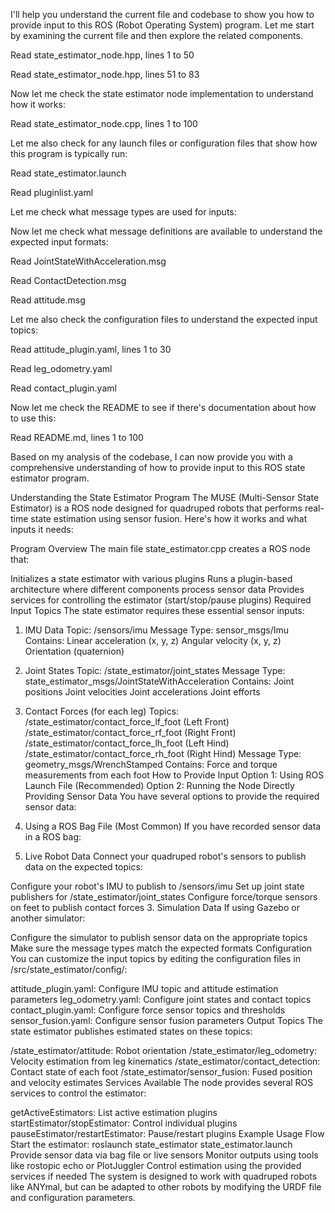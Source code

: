 I'll help you understand the current file and codebase to show you how to provide input to this ROS (Robot Operating System) program. Let me start by examining the current file and then explore the related components.

Read state_estimator_node.hpp, lines 1 to 50

Read state_estimator_node.hpp, lines 51 to 83

Now let me check the state estimator node implementation to understand how it works:

Read state_estimator_node.cpp, lines 1 to 100

Let me also check for any launch files or configuration files that show how this program is typically run:

Read state_estimator.launch

Read pluginlist.yaml

Let me check what message types are used for inputs:

Now let me check what message definitions are available to understand the expected input formats:

Read JointStateWithAcceleration.msg

Read ContactDetection.msg

Read attitude.msg

Let me also check the configuration files to understand the expected input topics:

Read attitude_plugin.yaml, lines 1 to 30

Read leg_odometry.yaml

Read contact_plugin.yaml

Now let me check the README to see if there's documentation about how to use this:

Read README.md, lines 1 to 100

Based on my analysis of the codebase, I can now provide you with a comprehensive understanding of how to provide input to this ROS state estimator program.

Understanding the State Estimator Program
The MUSE (Multi-Sensor State Estimator) is a ROS node designed for quadruped robots that performs real-time state estimation using sensor fusion. Here's how it works and what inputs it needs:

Program Overview
The main file state_estimator.cpp creates a ROS node that:

Initializes a state estimator with various plugins
Runs a plugin-based architecture where different components process sensor data
Provides services for controlling the estimator (start/stop/pause plugins)
Required Input Topics
The state estimator requires these essential sensor inputs:

1. IMU Data
Topic: /sensors/imu
Message Type: sensor_msgs/Imu
Contains:
Linear acceleration (x, y, z)
Angular velocity (x, y, z)
Orientation (quaternion)
2. Joint States
Topic: /state_estimator/joint_states
Message Type: state_estimator_msgs/JointStateWithAcceleration
Contains:
Joint positions
Joint velocities
Joint accelerations
Joint efforts
3. Contact Forces (for each leg)
Topics:
/state_estimator/contact_force_lf_foot (Left Front)
/state_estimator/contact_force_rf_foot (Right Front)
/state_estimator/contact_force_lh_foot (Left Hind)
/state_estimator/contact_force_rh_foot (Right Hind)
Message Type: geometry_msgs/WrenchStamped
Contains: Force and torque measurements from each foot
How to Provide Input
Option 1: Using ROS Launch File (Recommended)
Option 2: Running the Node Directly
Providing Sensor Data
You have several options to provide the required sensor data:

1. Using a ROS Bag File (Most Common)
If you have recorded sensor data in a ROS bag:

2. Live Robot Data
Connect your quadruped robot's sensors to publish data on the expected topics:

Configure your robot's IMU to publish to /sensors/imu
Set up joint state publishers for /state_estimator/joint_states
Configure force/torque sensors on feet to publish contact forces
3. Simulation Data
If using Gazebo or another simulator:

Configure the simulator to publish sensor data on the appropriate topics
Make sure the message types match the expected formats
Configuration
You can customize the input topics by editing the configuration files in /src/state_estimator/config/:

attitude_plugin.yaml: Configure IMU topic and attitude estimation parameters
leg_odometry.yaml: Configure joint states and contact topics
contact_plugin.yaml: Configure force sensor topics and thresholds
sensor_fusion.yaml: Configure sensor fusion parameters
Output Topics
The state estimator publishes estimated states on these topics:

/state_estimator/attitude: Robot orientation
/state_estimator/leg_odometry: Velocity estimation from leg kinematics
/state_estimator/contact_detection: Contact state of each foot
/state_estimator/sensor_fusion: Fused position and velocity estimates
Services Available
The node provides several ROS services to control the estimator:

getActiveEstimators: List active estimation plugins
startEstimator/stopEstimator: Control individual plugins
pauseEstimator/restartEstimator: Pause/restart plugins
Example Usage Flow
Start the estimator: roslaunch state_estimator state_estimator.launch
Provide sensor data via bag file or live sensors
Monitor outputs using tools like rostopic echo or PlotJuggler
Control estimation using the provided services if needed
The system is designed to work with quadruped robots like ANYmal, but can be adapted to other robots by modifying the URDF file and configuration parameters.
